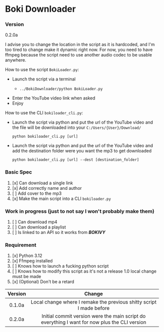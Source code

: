 # Boki Downloader

### Version
0.2.0a

I advise you to change the location in the script
as it is hardcoded, and I'm too tired to change make it
dynamic right now. For now, you need to have ffmpeg because the script need to use another audio codec to be usable anywhere.

How to use the script `BokiLoader.py`:
* Launch the script via a terminal
  * ~~~~
    ../BokiDownloader/python BokiLoader.py
* Enter the YouTube video link when asked
* Enjoy

How to use the CLI `bokiloader_cli.py`:
* Launch the script via python and put the url of the YouTube video and the file will be downloaded into your `C:/Users/{User}/Download/`
  ~~~~
  python bokiloader_cli.py [url]
* Launch the script via python and put the url of the YouTube video and add the destination folder were you want the mp3 to get downloaded
  ~~~~
  python bokiloader_cli.py [url] --dest [destination_folder]

### Basic Spec

1. [x] Can download a single link
2. [x] Add correctly name and author
3. [ ] Add cover to the mp3
4. [x] Make the main script into a CLI `bokiloader.py`

### Work in progress (just to not say I won't probably make them)
1. [ ] Can download mp4
2. [ ] Can download a playlist
3. [ ] Is linked to an API so it works from _**BOKIVY**_

### Requirement
1. [x] Python 3.12
2. [x] Ffmpeg installed
3. [ ] Knows how to launch a fucking python script
4. [ ] Knows how to modify this script as it's not a release 1.0 local change must be made
5. [x] (Optional) Don't be a retard


| Version |                                            Change                                             |
|:-------:|:---------------------------------------------------------------------------------------------:|
| 0.1.0a  |             Local change where I remake the previous shitty script I made before              |
| 0.2.0a  | Initial commit version were the main script do everything I want for now plus the CLI version |
